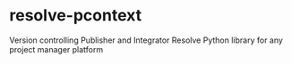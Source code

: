 # resolve-pcontext
Version controlling Publisher and Integrator Resolve Python library for any project manager platform
